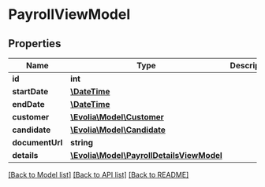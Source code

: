 # PayrollViewModel

## Properties
Name | Type | Description | Notes
------------ | ------------- | ------------- | -------------
**id** | **int** |  | [optional] 
**startDate** | [**\DateTime**](\DateTime.md) |  | [optional] 
**endDate** | [**\DateTime**](\DateTime.md) |  | [optional] 
**customer** | [**\Evolia\Model\Customer**](Customer.md) |  | [optional] 
**candidate** | [**\Evolia\Model\Candidate**](Candidate.md) |  | [optional] 
**documentUrl** | **string** |  | [optional] 
**details** | [**\Evolia\Model\PayrollDetailsViewModel**](PayrollDetailsViewModel.md) |  | [optional] 

[[Back to Model list]](../README.md#documentation-for-models) [[Back to API list]](../README.md#documentation-for-api-endpoints) [[Back to README]](../README.md)

